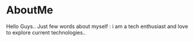# AboutMe
Hello Guys..  Just few words about myself : i am a tech enthusiast and love to explore current technologies..
